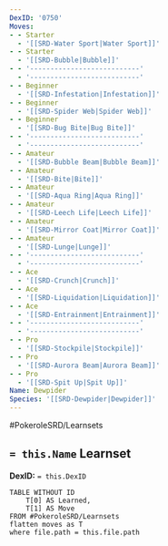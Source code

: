 ```yaml
---
DexID: '0750'
Moves:
- - Starter
  - '[[SRD-Water Sport|Water Sport]]'
- - Starter
  - '[[SRD-Bubble|Bubble]]'
- - '---------------------------'
  - '---------------------------'
- - Beginner
  - '[[SRD-Infestation|Infestation]]'
- - Beginner
  - '[[SRD-Spider Web|Spider Web]]'
- - Beginner
  - '[[SRD-Bug Bite|Bug Bite]]'
- - '---------------------------'
  - '---------------------------'
- - Amateur
  - '[[SRD-Bubble Beam|Bubble Beam]]'
- - Amateur
  - '[[SRD-Bite|Bite]]'
- - Amateur
  - '[[SRD-Aqua Ring|Aqua Ring]]'
- - Amateur
  - '[[SRD-Leech Life|Leech Life]]'
- - Amateur
  - '[[SRD-Mirror Coat|Mirror Coat]]'
- - Amateur
  - '[[SRD-Lunge|Lunge]]'
- - '---------------------------'
  - '---------------------------'
- - Ace
  - '[[SRD-Crunch|Crunch]]'
- - Ace
  - '[[SRD-Liquidation|Liquidation]]'
- - Ace
  - '[[SRD-Entrainment|Entrainment]]'
- - '---------------------------'
  - '---------------------------'
- - Pro
  - '[[SRD-Stockpile|Stockpile]]'
- - Pro
  - '[[SRD-Aurora Beam|Aurora Beam]]'
- - Pro
  - '[[SRD-Spit Up|Spit Up]]'
Name: Dewpider
Species: '[[SRD-Dewpider|Dewpider]]'
---
```


#PokeroleSRD/Learnsets

## `= this.Name` Learnset

**DexID:** `= this.DexID`

```dataview
TABLE WITHOUT ID
    T[0] AS Learned,
    T[1] AS Move
FROM #PokeroleSRD/Learnsets
flatten moves as T
where file.path = this.file.path
```
